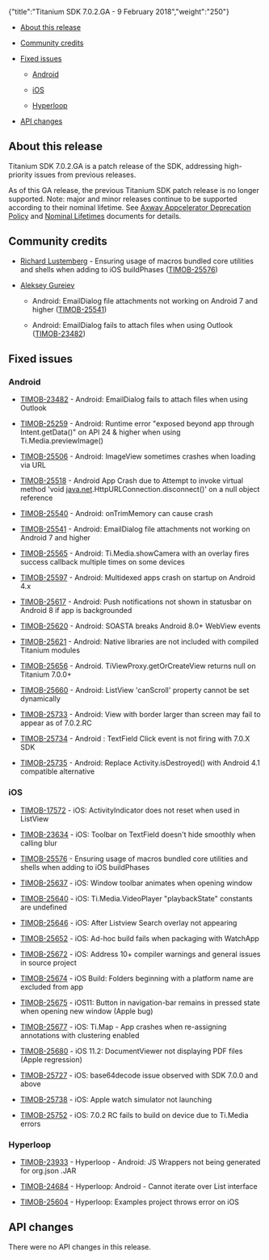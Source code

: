 {"title":"Titanium SDK 7.0.2.GA - 9 February 2018","weight":"250"}

* [About this release](#about-this-release)

* [Community credits](#community-credits)

* [Fixed issues](#fixed-issues)

    * [Android](#android)

    * [iOS](#ios)

    * [Hyperloop](#hyperloop)

* [API changes](#api-changes)

## About this release

Titanium SDK 7.0.2.GA is a patch release of the SDK, addressing high-priority issues from previous releases.

As of this GA release, the previous Titanium SDK patch release is no longer supported. Note: major and minor releases continue to be supported according to their nominal lifetime. See [Axway Appcelerator Deprecation Policy](/docs/appc/AMPLIFY_Appcelerator_Services_Overview/Axway_Appcelerator_Deprecation_Policy/) and [Nominal Lifetimes](/docs/appc/AMPLIFY_Appcelerator_Services_Overview/Axway_Appcelerator_Product_Lifecycle/#nominal-lifetimes) documents for details.

## Community credits

* [Richard Lustemberg](https://github.com/rlustemberg) - Ensuring usage of macros bundled core utilities and shells when adding to iOS buildPhases ([TIMOB-25576](https://jira.appcelerator.org/browse/TIMOB-25576))

* [Aleksey Gureiev](https://github.com/alg)

    * Android: EmailDialog file attachments not working on Android 7 and higher ([TIMOB-25541](https://jira.appcelerator.org/browse/TIMOB-25541))

    * Android: EmailDialog fails to attach files when using Outlook ([TIMOB-23482](https://jira.appcelerator.org/browse/TIMOB-23482))

## Fixed issues

### Android

* [TIMOB-23482](https://jira.appcelerator.org/browse/TIMOB-23482) - Android: EmailDialog fails to attach files when using Outlook

* [TIMOB-25259](https://jira.appcelerator.org/browse/TIMOB-25259) - Android: Runtime error "exposed beyond app through Intent.getData()" on API 24 & higher when using Ti.Media.previewImage()

* [TIMOB-25506](https://jira.appcelerator.org/browse/TIMOB-25506) - Android: ImageView sometimes crashes when loading via URL

* [TIMOB-25518](https://jira.appcelerator.org/browse/TIMOB-25518) - Android App Crash due to Attempt to invoke virtual method 'void [java.net](http://java.net/).HttpURLConnection.disconnect()' on a null object reference

* [TIMOB-25540](https://jira.appcelerator.org/browse/TIMOB-25540) - Android: onTrimMemory can cause crash

* [TIMOB-25541](https://jira.appcelerator.org/browse/TIMOB-25541) - Android: EmailDialog file attachments not working on Android 7 and higher

* [TIMOB-25565](https://jira.appcelerator.org/browse/TIMOB-25565) - Android: Ti.Media.showCamera with an overlay fires success callback multiple times on some devices

* [TIMOB-25597](https://jira.appcelerator.org/browse/TIMOB-25597) - Android: Multidexed apps crash on startup on Android 4.x

* [TIMOB-25617](https://jira.appcelerator.org/browse/TIMOB-25617) - Android: Push notifications not shown in statusbar on Android 8 if app is backgrounded

* [TIMOB-25620](https://jira.appcelerator.org/browse/TIMOB-25620) - Android: SOASTA breaks Android 8.0+ WebView events

* [TIMOB-25621](https://jira.appcelerator.org/browse/TIMOB-25621) - Android: Native libraries are not included with compiled Titanium modules

* [TIMOB-25656](https://jira.appcelerator.org/browse/TIMOB-25656) - Android. TiViewProxy.getOrCreateView returns null on Titanium 7.0.0+

* [TIMOB-25660](https://jira.appcelerator.org/browse/TIMOB-25660) - Android: ListView 'canScroll' property cannot be set dynamically

* [TIMOB-25733](https://jira.appcelerator.org/browse/TIMOB-25733) - Android: View with border larger than screen may fail to appear as of 7.0.2.RC

* [TIMOB-25734](https://jira.appcelerator.org/browse/TIMOB-25734) - Android : TextField Click event is not firing with 7.0.X SDK

* [TIMOB-25735](https://jira.appcelerator.org/browse/TIMOB-25735) - Android: Replace Activity.isDestroyed() with Android 4.1 compatible alternative

### iOS

* [TIMOB-17572](https://jira.appcelerator.org/browse/TIMOB-17572) - iOS: ActivityIndicator does not reset when used in ListView

* [TIMOB-23634](https://jira.appcelerator.org/browse/TIMOB-23634) - iOS: Toolbar on TextField doesn't hide smoothly when calling blur

* [TIMOB-25576](https://jira.appcelerator.org/browse/TIMOB-25576) - Ensuring usage of macros bundled core utilities and shells when adding to iOS buildPhases

* [TIMOB-25637](https://jira.appcelerator.org/browse/TIMOB-25637) - iOS: Window toolbar animates when opening window

* [TIMOB-25640](https://jira.appcelerator.org/browse/TIMOB-25640) - iOS: Ti.Media.VideoPlayer "playbackState" constants are undefined

* [TIMOB-25646](https://jira.appcelerator.org/browse/TIMOB-25646) - iOS: After Listview Search overlay not appearing

* [TIMOB-25652](https://jira.appcelerator.org/browse/TIMOB-25652) - iOS: Ad-hoc build fails when packaging with WatchApp

* [TIMOB-25672](https://jira.appcelerator.org/browse/TIMOB-25672) - iOS: Address 10+ compiler warnings and general issues in source project

* [TIMOB-25674](https://jira.appcelerator.org/browse/TIMOB-25674) - iOS Build: Folders beginning with a platform name are excluded from app

* [TIMOB-25675](https://jira.appcelerator.org/browse/TIMOB-25675) - iOS11: Button in navigation-bar remains in pressed state when opening new window (Apple bug)

* [TIMOB-25677](https://jira.appcelerator.org/browse/TIMOB-25677) - iOS: Ti.Map - App crashes when re-assigning annotations with clustering enabled

* [TIMOB-25680](https://jira.appcelerator.org/browse/TIMOB-25680) - iOS 11.2: DocumentViewer not displaying PDF files (Apple regression)

* [TIMOB-25727](https://jira.appcelerator.org/browse/TIMOB-25727) - iOS: base64decode issue observed with SDK 7.0.0 and above

* [TIMOB-25738](https://jira.appcelerator.org/browse/TIMOB-25738) - iOS: Apple watch simulator not launching

* [TIMOB-25752](https://jira.appcelerator.org/browse/TIMOB-25752) - iOS: 7.0.2 RC fails to build on device due to Ti.Media errors

### Hyperloop

* [TIMOB-23933](https://jira.appcelerator.org/browse/TIMOB-23933) - Hyperloop - Android: JS Wrappers not being generated for org.json .JAR

* [TIMOB-24684](https://jira.appcelerator.org/browse/TIMOB-24684) - Hyperloop: Android - Cannot iterate over List interface

* [TIMOB-25604](https://jira.appcelerator.org/browse/TIMOB-25604) - Hyperloop: Examples project throws error on iOS

## API changes

There were no API changes in this release.
